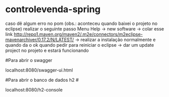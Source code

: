# controlevenda-spring

caso dê algum erro no pom (obs.: aconteceu quando baixei o projeto no eclipse)
realizar o seguinte passo
Menu Help -> new software -> colar esse link http://repo1.maven.org/maven2/.m2e/connectors/m2eclipse-mavenarchiver/0.17.2/N/LATEST/ -> 
realizar a instalação normalmente e quando da o ok quando pedir para reiniciar o eclipse -> dar um update project no projeto e estará funcionando


#Para abrir o swagger

localhost:8080/swagger-ui.html

#Para abrir o banco de dados h2 #

localhost:8080/h2-console
